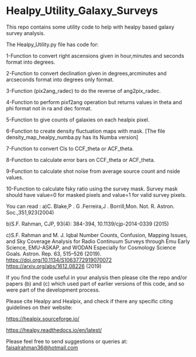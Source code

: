 # Healpy_Utility_Galaxy_Surveys

This repo contains some utility code to help with healpy based galaxy survey analysis.

The Healpy_Utility.py file has code for:

1-Function to convert right ascensions given in hour,minutes and seconds format into degrees.

2-Function to convert declination given in degrees,arcminutes and arcseconds format into degrees only format.

3-Function (pix2ang_radec) to do the reverse of ang2pix_radec.

4-Function to perform pixf2ang operation but returns values in theta and phi format not in ra and dec format.

5-Function to give counts of galaxies on each healpix pixel. 

6-Function to create density fluctuation maps with mask. [The file density_map_healpy_numba.py has its Numba version]

7-Function to convert Cls to CCF_theta or ACF_theta.

8-Function to calculate error bars on CCF_theta or ACF_theta.

9-Function to calculate shot noise from average source count and nside values.

10-Function to calculate fsky ratio using the survey mask. Survey mask should have value=0 for masked pixels and value=1 for valid survey pixels. 

You can read :
a)C. Blake,P . G .Ferreira,J . Borrill,Mon. Not. R. Astron. Soc.,351,923(2004) 

b)S.F. Rahman, CJP, 93(4): 384-394, 10.1139/cjp-2014-0339 (2015)

c)S.F. Rahman and M. J. Iqbal Number Counts, Confusion, Mapping Issues, and Sky Coverage Analysis for Radio Continuum Surveys through Emu Early Science, EMU-ASKAP, and WODAN Especially for Cosmology Science Goals. Astron. Rep. 63, 515–526 (2019). https://doi.org/10.1134/S1063772919070072 https://arxiv.org/abs/1612.08226 (2019)

If you find the code useful in your analysis then please cite the repo and/or papers (b) and (c) which used part of earlier versions of this code, and so were part of the development process.

Please cite Healpy and Healpix, and check if there any specific citing guidelines on their website:

https://healpix.sourceforge.io/

https://healpy.readthedocs.io/en/latest/



Please feel free to send suggestions or queries at: faisalrahman36@hotmail.com

    
    
